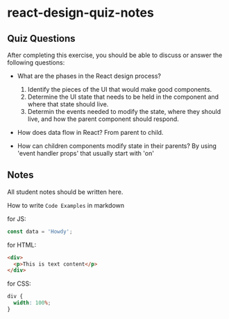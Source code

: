 # react-design-quiz-notes

## Quiz Questions

After completing this exercise, you should be able to discuss or answer the following questions:

- What are the phases in the React design process?

  1. Identify the pieces of the UI that would make good components.
  2. Determine the UI state that needs to be held in the component and where that state should live.
  3. Determin the events needed to modify the state, where they should live, and how the parent component should respond.

- How does data flow in React?
  From parent to child.

- How can children components modify state in their parents?
  By using 'event handler props' that usually start with 'on'

## Notes

All student notes should be written here.

How to write `Code Examples` in markdown

for JS:

```js
const data = 'Howdy';
```

for HTML:

```html
<div>
  <p>This is text content</p>
</div>
```

for CSS:

```css
div {
  width: 100%;
}
```
